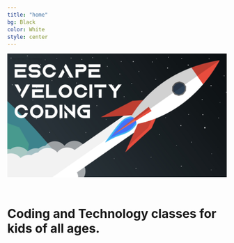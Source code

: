 ```yaml
---
title: "home"
bg: Black
color: White 
style: center
---
```

<!-- <h1>Escape Velocity Coding</h1> -->
<div class="fullscreen" style="padding-bottom: 25px;">
  <img src="img/evcoding.jpeg" alt="Cartoon Rocket in space" width="100%" height="80%" class="scale-with-grid">
</div>
<h1 style="center"> Coding and Technology classes for kids of all ages.</h1>
